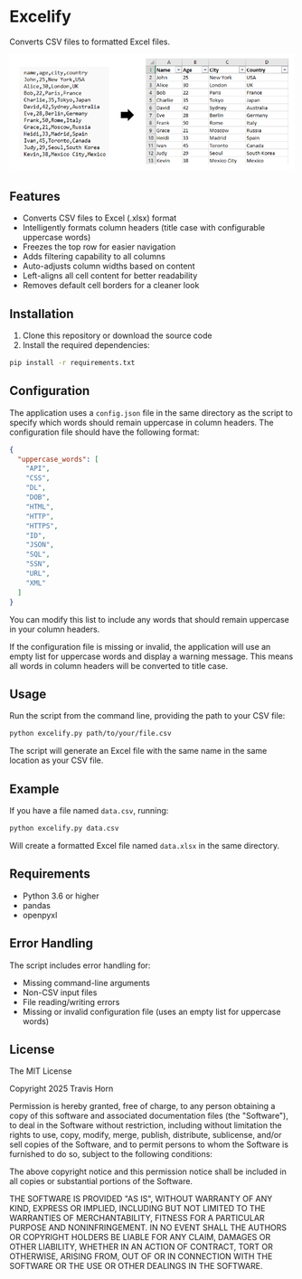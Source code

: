 # Excelify

Converts CSV files to formatted Excel files.

![Demo](./demo.png)

## Features

- Converts CSV files to Excel (.xlsx) format
- Intelligently formats column headers (title case with configurable uppercase words)
- Freezes the top row for easier navigation
- Adds filtering capability to all columns
- Auto-adjusts column widths based on content
- Left-aligns all cell content for better readability
- Removes default cell borders for a cleaner look

## Installation

1. Clone this repository or download the source code
2. Install the required dependencies:

```bash
pip install -r requirements.txt
```

## Configuration

The application uses a `config.json` file in the same directory as the script to specify which words should remain uppercase in column headers. The configuration file should have the following format:

```json
{
  "uppercase_words": [
    "API",
    "CSS",
    "DL",
    "DOB",
    "HTML",
    "HTTP",
    "HTTPS",
    "ID",
    "JSON",
    "SQL",
    "SSN",
    "URL",
    "XML"
  ]
}
```

You can modify this list to include any words that should remain uppercase in your column headers.

If the configuration file is missing or invalid, the application will use an empty list for uppercase words and display a warning message. This means all words in column headers will be converted to title case.

## Usage

Run the script from the command line, providing the path to your CSV file:

```bash
python excelify.py path/to/your/file.csv
```

The script will generate an Excel file with the same name in the same location as your CSV file.

## Example

If you have a file named `data.csv`, running:

```bash
python excelify.py data.csv
```

Will create a formatted Excel file named `data.xlsx` in the same directory.

## Requirements

- Python 3.6 or higher
- pandas
- openpyxl

## Error Handling

The script includes error handling for:

- Missing command-line arguments
- Non-CSV input files
- File reading/writing errors
- Missing or invalid configuration file (uses an empty list for uppercase words)

## License

The MIT License

Copyright 2025 Travis Horn

Permission is hereby granted, free of charge, to any person obtaining a copy of
this software and associated documentation files (the "Software"), to deal in
the Software without restriction, including without limitation the rights to
use, copy, modify, merge, publish, distribute, sublicense, and/or sell copies of
the Software, and to permit persons to whom the Software is furnished to do so,
subject to the following conditions:

The above copyright notice and this permission notice shall be included in all
copies or substantial portions of the Software.

THE SOFTWARE IS PROVIDED "AS IS", WITHOUT WARRANTY OF ANY KIND, EXPRESS OR
IMPLIED, INCLUDING BUT NOT LIMITED TO THE WARRANTIES OF MERCHANTABILITY, FITNESS
FOR A PARTICULAR PURPOSE AND NONINFRINGEMENT. IN NO EVENT SHALL THE AUTHORS OR
COPYRIGHT HOLDERS BE LIABLE FOR ANY CLAIM, DAMAGES OR OTHER LIABILITY, WHETHER
IN AN ACTION OF CONTRACT, TORT OR OTHERWISE, ARISING FROM, OUT OF OR IN
CONNECTION WITH THE SOFTWARE OR THE USE OR OTHER DEALINGS IN THE SOFTWARE.
